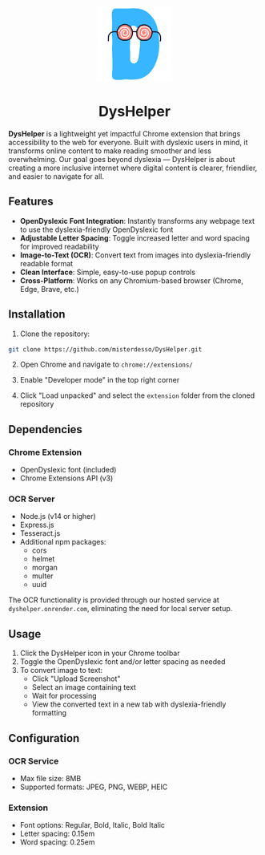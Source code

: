 <div align="center">
  <img src="extension/icons/logo_500.png" alt="DysHelper Logo" width="150"/>
  <h1>DysHelper</h1>
</div>

**DysHelper** is a lightweight yet impactful Chrome extension that brings accessibility to the web for everyone. Built with dyslexic users in mind, it transforms online content to make reading smoother and less overwhelming. Our goal goes beyond dyslexia — DysHelper is about creating a more inclusive internet where digital content is clearer, friendlier, and easier to navigate for all.

## Features

- **OpenDyslexic Font Integration**: Instantly transforms any webpage text to use the dyslexia-friendly OpenDyslexic font
- **Adjustable Letter Spacing**: Toggle increased letter and word spacing for improved readability
- **Image-to-Text (OCR)**: Convert text from images into dyslexia-friendly readable format
- **Clean Interface**: Simple, easy-to-use popup controls
- **Cross-Platform**: Works on any Chromium-based browser (Chrome, Edge, Brave, etc.)

## Installation

1. Clone the repository:
```bash
git clone https://github.com/misterdesso/DysHelper.git
```

2. Open Chrome and navigate to `chrome://extensions/`

3. Enable "Developer mode" in the top right corner

4. Click "Load unpacked" and select the `extension` folder from the cloned repository

## Dependencies

### Chrome Extension
- OpenDyslexic font (included)
- Chrome Extensions API (v3)

### OCR Server
- Node.js (v14 or higher)
- Express.js
- Tesseract.js
- Additional npm packages:
  - cors
  - helmet
  - morgan
  - multer
  - uuid

The OCR functionality is provided through our hosted service at `dyshelper.onrender.com`, eliminating the need for local server setup.

## Usage

1. Click the DysHelper icon in your Chrome toolbar
2. Toggle the OpenDyslexic font and/or letter spacing as needed
3. To convert image to text:
   - Click "Upload Screenshot"
   - Select an image containing text
   - Wait for processing
   - View the converted text in a new tab with dyslexia-friendly formatting

## Configuration

### OCR Service
- Max file size: 8MB
- Supported formats: JPEG, PNG, WEBP, HEIC

### Extension
- Font options: Regular, Bold, Italic, Bold Italic
- Letter spacing: 0.15em
- Word spacing: 0.25em